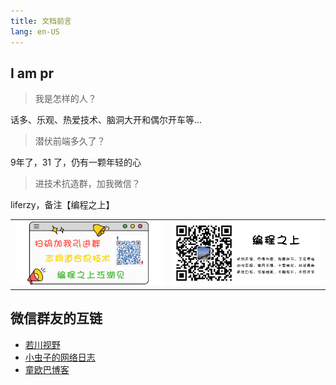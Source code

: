 ```yaml
---
title: 文档前言
lang: en-US
---
```


## I am pr

> 我是怎样的人？

话多、乐观、热爱技术、脑洞大开和偶尔开车等...

> 潜伏前端多久了？

9年了，31 了，仍有一颗年轻的心

> 进技术抗造群，加我微信？
 
liferzy，备注【编程之上】

<table style="border: 0;">
  <tr style="border: 0;">
    <td style="border: 0;"><img src="./assets/pr_person.png" /></td>
    <td style="border: 0;"><img src="./assets/pr_qrcode.png" /></td>
  </tr>
</table>

## 微信群友的互链

- [若川视野](https://www.lxchuan12.cn/)
- [小虫子的网络日志](https://blog.52yulong.cn/)
- [童欧巴博客](https://hungryturbo.com/)